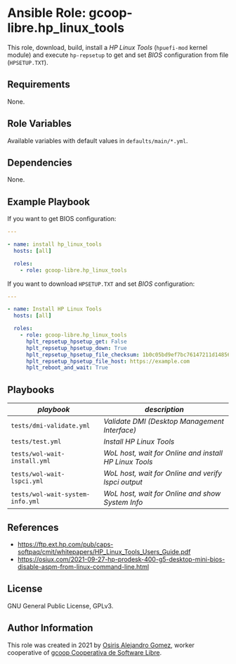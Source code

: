 # Ansible Role: gcoop-libre.hp_linux_tools

This role, download, build, install a _HP Linux Tools_ (`hpuefi-mod`
kernel module) and execute `hp-repsetup` to get and set _BIOS_
configuration from file (`HPSETUP.TXT`).

## Requirements

None.

## Role Variables

Available variables with default values in `defaults/main/*.yml`.

## Dependencies

None.

## Example Playbook

If you want to get BIOS configuration:

```yaml
---

- name: install hp_linux_tools
  hosts: [all]

  roles:
    - role: gcoop-libre.hp_linux_tools
```

If you want to download `HPSETUP.TXT` and set _BIOS_ configuration:

```yaml
---

- name: Install HP Linux Tools
  hosts: [all]

  roles:
    - role: gcoop-libre.hp_linux_tools
      hplt_repsetup_hpsetup_get: False
      hplt_repsetup_hpsetup_down: True
      hplt_repsetup_hpsetup_file_checksum: 1b0c05bd9ef7bc76147211d148563052d65b142f95ca703a73d5a72660df8397
      hplt_repsetup_hpsetup_file_host: https://example.com
      hplt_reboot_and_wait: True
```

## Playbooks

|  _playbook_                      | _description_                                          |
|----------------------------------|--------------------------------------------------------|
| `tests/dmi-validate.yml        ` | _Validate DMI (Desktop Management Interface)_          |
| `tests/test.yml                ` | _Install HP Linux Tools_                               |
| `tests/wol-wait-install.yml    ` | _WoL host, wait for Online and install HP Linux Tools_ |
| `tests/wol-wait-lspci.yml      ` | _WoL host, wait for Online and verify lspci output_    |
| `tests/wol-wait-system-info.yml` | _WoL host, wait for Online and show System Info_       |

## References

- https://ftp.ext.hp.com/pub/caps-softpaq/cmit/whitepapers/HP_Linux_Tools_Users_Guide.pdf
- https://osiux.com/2021-09-27-hp-prodesk-400-g5-desktop-mini-bios-disable-aspm-from-linux-command-line.html

## License

GNU General Public License, GPLv3.

## Author Information

This role was created in 2021 by
 [Osiris Alejandro Gomez](https://osiux.com/), worker cooperative of
 [gcoop Cooperativa de Software Libre](https://www.gcoop.coop/).
